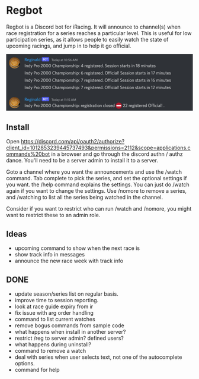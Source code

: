 # Regbot

Regbot is a Discord bot for iRacing. It will announce to channel(s) when race registration for a series reaches a particular level. This
is useful for low participation series, as it allows people to easily watch the state of upcoming racings, and jump in to help it go official.

![Picture showing sample race announcement messages in a Discord channel](regbot.png)

## Install

Open https://discord.com/api/oauth2/authorize?client_id=1012853239445737493&permissions=2112&scope=applications.commands%20bot in a browser
and go through the discord authn / authz dance. You'll need to be a server admin to install it to a server.

Goto a channel where you want the announcements and use the /watch command. Tab complete to pick the series, and set the optional settings
if you want. the /help command explains the settings. You can just do /watch again if you want to change the settings. Use /nomore to remove
a series, and /watching to list all the series being watched in the channel.

Consider if you want to restrict who can run /watch and /nomore, you might want to restrict these to an admin role.

## Ideas

- upcoming command to show when the next race is
- show track info in messages
- announce the new race week with track info

## DONE

- update season/series list on regular basis.
- improve time to session reporting.
- look at race guide expiry from ir
- fix issue with arg order handling
- command to list current watches
- remove bogus commands from sample code
- what happens when install in another server?
- restrict /reg to server admin? defined users?
- what happens during uninstall?
- command to remove a watch
- deal with series when user selects text, not one of the autocomplete options.
- command for help
